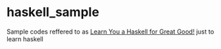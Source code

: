 # haskell_sample
Sample codes reffered to as [Learn You a Haskell for Great Good!](http://learnyouahaskell.com/chapters) just to learn haskell
